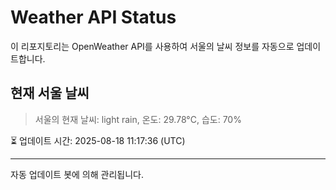
# Weather API Status

이 리포지토리는 OpenWeather API를 사용하여 서울의 날씨 정보를 자동으로 업데이트합니다.

## 현재 서울 날씨
> 서울의 현재 날씨: light rain, 온도: 29.78°C, 습도: 70%

⏳ 업데이트 시간: 2025-08-18 11:17:36 (UTC)

---
자동 업데이트 봇에 의해 관리됩니다.
